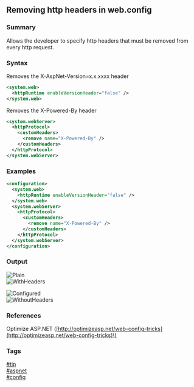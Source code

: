 ## Removing http headers in web.config

### Summary
Allows the developer to specify http headers that must be removed from every http request.  

### Syntax
Removes the X-AspNet-Version=x.x.xxxx header
```xml
<system.web>
  <httpRuntime enableVersionHeader="false" />
</system.web>
```  

Removes the X-Powered-By header  
```xml
<system.webServer>
  <httpProtocol>
    <customHeaders>
      <remove name="X-Powered-By" />
    </customHeaders>
  </httpProtocol>
</system.webServer>
```

### Examples
```xml
<configuration>
  <system.web>
    <httpRuntime enableVersionHeader="false" />
  </system.web>
  <system.webServer>
    <httpProtocol>
      <customHeaders>
        <remove name="X-Powered-By" />
      </customHeaders>
    </httpProtocol>
  </system.webServer>
</configuration>
```

### Output
![Plain](https://cloud.githubusercontent.com/assets/19519411/19687548/64bb3286-9a8b-11e6-9831-3408b02c052f.png)  
![WithHeaders](https://cloud.githubusercontent.com/assets/19519411/19687550/64c34f52-9a8b-11e6-9d65-4f9da4007d55.png)  
  
![Configured](https://cloud.githubusercontent.com/assets/19519411/19687549/64bf5f3c-9a8b-11e6-82b0-1821786d1b82.png)  
![WithoutHeaders](https://cloud.githubusercontent.com/assets/19519411/19687547/64bb0180-9a8b-11e6-8a47-f2782c5bebc8.png)  

### References
Optimize ASP.NET \([http://optimizeasp.net/web-config-tricks](http://optimizeasp.net/web-config-tricks)\)    

### Tags
[#tip](../../tips.md)  
[#aspnet](../aspnet.md)  
[#config](config.md)